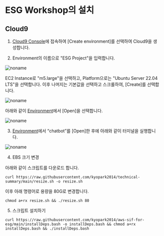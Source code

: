 # ESG Workshop의 설치

## Cloud9

1) [Cloud9 Console](https://ap-northeast-2.console.aws.amazon.com/cloud9control/home?region=ap-northeast-2#/product)에 접속하여 [Create environment]를 선택하여 Cloud9을 생성합니다.

2) Environment의 이름으로 "ESG Project"을 입력합니다.

![noname](https://github.com/kyopark2014/aws-sif-for-esg/assets/52392004/2c45d659-f5aa-40e0-8b60-70246c2d7a05)


EC2 Instance로 "m5.large"을 선택하고, Platform으로는 "Ubuntu Server 22.04 LTS"을 선택합니다. 이후 나머지는 기본값을 선택하고 스크롤하여, [Create]를 선택합니다.

![noname](https://github.com/kyopark2014/aws-sif-for-esg/assets/52392004/1f153467-7c1d-4b4d-ab3b-b5b0f9ff9900)



아래와 같이 [Environment](https://ap-northeast-2.console.aws.amazon.com/cloud9control/home?region=ap-northeast-2#/)에서 [Open]을 선택합니다. 

![noname](https://github.com/kyopark2014/esg-deployment/assets/52392004/44072964-52a6-4c12-a9d4-6a3019b96a90)

3) [Environment](https://ap-northeast-2.console.aws.amazon.com/cloud9control/home?region=ap-northeast-2#/)에서 “chatbot”를 [Open]한 후에 아래와 같이 터미널을 실행합니다.

![noname](https://github.com/kyopark2014/aws-sif-for-esg/assets/52392004/8b084c96-584b-45c6-a1fb-a00af4f832c0)


4) EBS 크기 변경

아래와 같이 스크립트를 다운로드 합니다. 

```text
curl https://raw.githubusercontent.com/kyopark2014/technical-summary/main/resize.sh -o resize.sh
```

이후 아래 명령어로 용량을 80G로 변경합니다.
```text
chmod a+rx resize.sh && ./resize.sh 80
```

5) 스크립트 설치하기

```text
curl https://raw.githubusercontent.com/kyopark2014/aws-sif-for-esg/main/installDeps.bash -o installDeps.bash && chmod a+rx installDeps.bash && ./installDeps.bash
```

